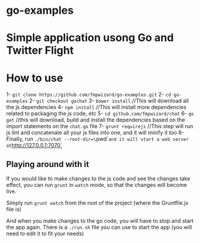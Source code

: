 go-examples
===========

Simple application usong Go and Twitter Flight
==============================================

# How to use

1- `git clone https://github.com/fmpwizard/go-examples.git`
2- `cd go-examples`
2- `git checkout gochat`
3- `bower install` //This will download all the js dependencies
4- `npm install` //This will install more dependencies related to packaging the js code, etc
5- `cd github.com/fmpwizard/chat`
6- `go get` //this will download, build and install the dependencies based on the import statements on the `chat.go` file
7- `grunt requirejs` //This step will run js lint and concatenate all your js files into one, and it will minify it too
8- Finally, run `./bin/chat --root-dir=\`pwd\`` and it will start a web server at `http://127.0.0.1:7070`


## Playing around with it

If you would like to make changes to the js code and see the changes take effect, you can run `grunt` in `watch` mode, so that the changes will become live.

Simply run `grunt watch` from the root of the project (where the Gruntfile.js file is)

And when you make changes to the go code, you will have to stop and start the app again. There is a `./run.sh` file you can use to start the app (you will need to edit it to fit your needs)
